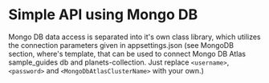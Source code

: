 # Simple API using Mongo DB

Mongo DB data access is separated into it's own class library,
which utilizes the connection parameters given in appsettings.json (see MongoDB section, where's template, that can be used to connect Mongo DB Atlas sample_guides db and planets-collection.
Just replace `<username>`, `<password>` and `<MongoDbAtlasClusterName>` with your own.)
